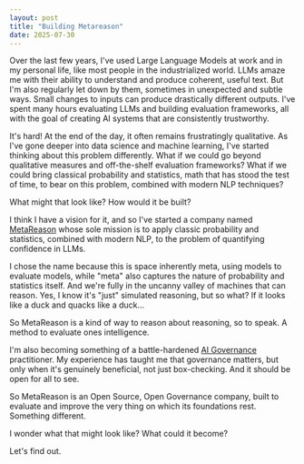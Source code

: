 ```yaml
---
layout: post
title: "Building Metareason"
date: 2025-07-30
---
```


Over the last few years, I've used Large Language Models at work and in my personal life, like most people in the industrialized world. LLMs amaze me with their ability to understand and produce coherent, useful text. But I'm also regularly let down by them, sometimes in unexpected and subtle ways. Small changes to inputs can produce drastically different outputs. I've spent many hours evaluating LLMs and building evaluation frameworks, all with the goal of creating AI systems that are consistently trustworthy. 

It's hard! At the end of the day, it often remains frustratingly qualitative. As I've gone deeper into data science and machine learning, I've started thinking about this problem differently. What if we could go beyond qualitative measures and off-the-shelf evaluation frameworks? What if we could bring classical probability and statistics, math that has stood the test of time, to bear on this problem, combined with modern NLP techniques?

What might that look like? How would it be built?

I think I have a vision for it, and so I've started a company named [MetaReason](https://github.com/metareason-ai) whose sole mission is to apply classic probability and statistics, combined with modern NLP, to the problem of quantifying confidence in LLMs.

I chose the name because this is space inherently meta, using models to evaluate models, while "meta" also captures the nature of probability and statistics itself. And we're fully in the uncanny valley of machines that can reason. Yes, I know it's "just" simulated reasoning, but so what? If it looks like a duck and quacks like a duck... 

So MetaReason is a kind of way to reason about reasoning, so to speak. A method to evaluate ones intelligence. 

I'm also becoming something of a battle-hardened [AI Governance](https://www.ibm.com/think/topics/ai-governance) practitioner. My experience has taught me that governance matters, but only when it's genuinely beneficial, not just box-checking. And it should be open for all to see.

So MetaReason is an Open Source, Open Governance company, built to evaluate and improve the very thing on which its foundations rest. Something different.

I wonder what that might look like? What could it become?

Let's find out.